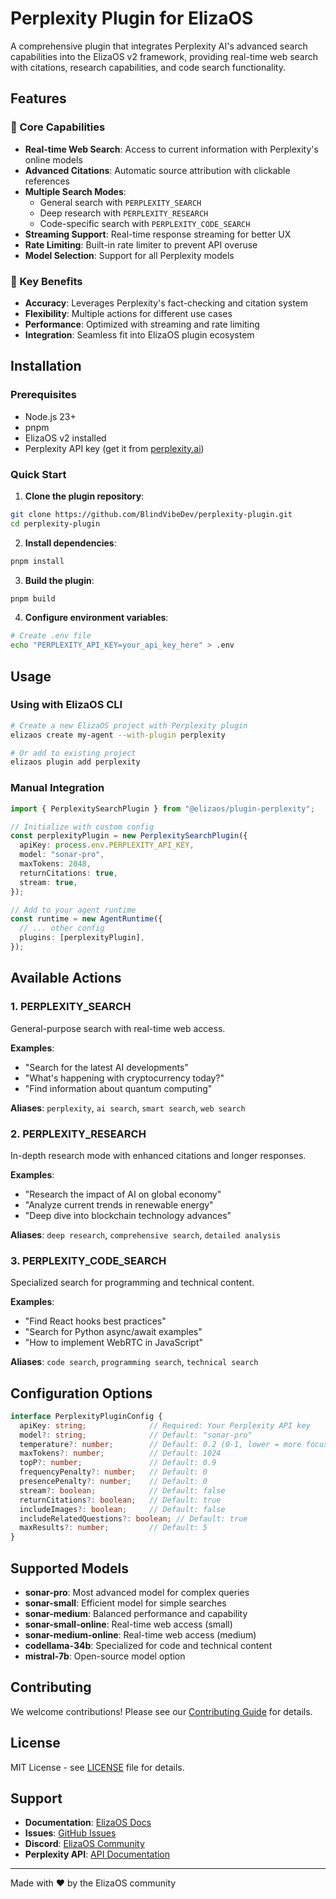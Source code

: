 # Perplexity Plugin for ElizaOS

A comprehensive plugin that integrates Perplexity AI's advanced search capabilities into the ElizaOS v2 framework, providing real-time web search with citations, research capabilities, and code search functionality.

## Features

### 🚀 Core Capabilities
- **Real-time Web Search**: Access to current information with Perplexity's online models
- **Advanced Citations**: Automatic source attribution with clickable references
- **Multiple Search Modes**:
  - General search with `PERPLEXITY_SEARCH`
  - Deep research with `PERPLEXITY_RESEARCH`
  - Code-specific search with `PERPLEXITY_CODE_SEARCH`
- **Streaming Support**: Real-time response streaming for better UX
- **Rate Limiting**: Built-in rate limiter to prevent API overuse
- **Model Selection**: Support for all Perplexity models

### 🎯 Key Benefits
- **Accuracy**: Leverages Perplexity's fact-checking and citation system
- **Flexibility**: Multiple actions for different use cases
- **Performance**: Optimized with streaming and rate limiting
- **Integration**: Seamless fit into ElizaOS plugin ecosystem

## Installation

### Prerequisites
- Node.js 23+
- pnpm
- ElizaOS v2 installed
- Perplexity API key (get it from [perplexity.ai](https://perplexity.ai))

### Quick Start

1. **Clone the plugin repository**:
```bash
git clone https://github.com/BlindVibeDev/perplexity-plugin.git
cd perplexity-plugin
```

2. **Install dependencies**:
```bash
pnpm install
```

3. **Build the plugin**:
```bash
pnpm build
```

4. **Configure environment variables**:
```bash
# Create .env file
echo "PERPLEXITY_API_KEY=your_api_key_here" > .env
```

## Usage

### Using with ElizaOS CLI

```bash
# Create a new ElizaOS project with Perplexity plugin
elizaos create my-agent --with-plugin perplexity

# Or add to existing project
elizaos plugin add perplexity
```

### Manual Integration

```typescript
import { PerplexitySearchPlugin } from "@elizaos/plugin-perplexity";

// Initialize with custom config
const perplexityPlugin = new PerplexitySearchPlugin({
  apiKey: process.env.PERPLEXITY_API_KEY,
  model: "sonar-pro",
  maxTokens: 2048,
  returnCitations: true,
  stream: true,
});

// Add to your agent runtime
const runtime = new AgentRuntime({
  // ... other config
  plugins: [perplexityPlugin],
});
```

## Available Actions

### 1. PERPLEXITY_SEARCH
General-purpose search with real-time web access.

**Examples**:
- "Search for the latest AI developments"
- "What's happening with cryptocurrency today?"
- "Find information about quantum computing"

**Aliases**: `perplexity`, `ai search`, `smart search`, `web search`

### 2. PERPLEXITY_RESEARCH
In-depth research mode with enhanced citations and longer responses.

**Examples**:
- "Research the impact of AI on global economy"
- "Analyze current trends in renewable energy"
- "Deep dive into blockchain technology advances"

**Aliases**: `deep research`, `comprehensive search`, `detailed analysis`

### 3. PERPLEXITY_CODE_SEARCH
Specialized search for programming and technical content.

**Examples**:
- "Find React hooks best practices"
- "Search for Python async/await examples"
- "How to implement WebRTC in JavaScript"

**Aliases**: `code search`, `programming search`, `technical search`

## Configuration Options

```typescript
interface PerplexityPluginConfig {
  apiKey: string;              // Required: Your Perplexity API key
  model?: string;              // Default: "sonar-pro"
  temperature?: number;        // Default: 0.2 (0-1, lower = more focused)
  maxTokens?: number;          // Default: 1024
  topP?: number;               // Default: 0.9
  frequencyPenalty?: number;   // Default: 0
  presencePenalty?: number;    // Default: 0
  stream?: boolean;            // Default: false
  returnCitations?: boolean;   // Default: true
  includeImages?: boolean;     // Default: false
  includeRelatedQuestions?: boolean; // Default: true
  maxResults?: number;         // Default: 5
}
```

## Supported Models

- **sonar-pro**: Most advanced model for complex queries
- **sonar-small**: Efficient model for simple searches
- **sonar-medium**: Balanced performance and capability
- **sonar-small-online**: Real-time web access (small)
- **sonar-medium-online**: Real-time web access (medium)
- **codellama-34b**: Specialized for code and technical content
- **mistral-7b**: Open-source model option

## Contributing

We welcome contributions! Please see our [Contributing Guide](CONTRIBUTING.md) for details.

## License

MIT License - see [LICENSE](LICENSE) file for details.

## Support

- **Documentation**: [ElizaOS Docs](https://eliza.how)
- **Issues**: [GitHub Issues](https://github.com/BlindVibeDev/perplexity-plugin/issues)
- **Discord**: [ElizaOS Community](https://discord.gg/elizaos)
- **Perplexity API**: [API Documentation](https://docs.perplexity.ai)

---

Made with ❤️ by the ElizaOS community
